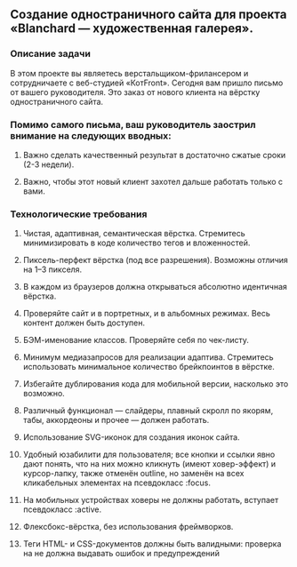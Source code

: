 ## Создание одностраничного сайта для проекта «Blanchard — художественная галерея».
### Описание задачи
В этом проекте вы являетесь верстальщиком-фрилансером и сотрудничаете с
веб-студией «КотFront». Сегодня вам пришло письмо от вашего руководителя. Это
заказ от нового клиента на вёрстку одностраничного сайта. 

### Помимо самого письма, ваш руководитель заострил внимание на следующих вводных:
1. Важно сделать качественный результат в достаточно сжатые сроки (2-3 недели).

2. Важно, чтобы этот новый клиент захотел дальше работать только с вами.


### Технологические требования
1. Чистая, адаптивная, семантическая вёрстка. Стремитесь минимизировать в коде количество тегов и вложенностей.

2. Пиксель-перфект вёрстка (под все разрешения). Возможны отличия на 1–3 пикселя.

3. В каждом из браузеров должна открываться абсолютно идентичная вёрстка.

4. Проверяйте сайт и в портретных, и в альбомных режимах. Весь контент должен быть доступен.

5. БЭМ-именование классов. Проверяйте себя по чек-листу.

6. Минимум медиазапросов для реализации адаптива. Стремитесь использовать минимальное количество брейкпоинтов в вёрстке.

7. Избегайте дублирования кода для мобильной версии, насколько это возможно. 

8. Различный функционал — слайдеры, плавный скролл по якорям, табы, аккордеоны и прочее — должен работать.

9. Использование SVG-иконок для создания иконок сайта.

10. Удобный юзабилити для пользователя; все кнопки и ссылки явно дают понять, что на них можно кликнуть (имеют ховер-эффект) и курсор-лапку, также отменён outline, но заменён на всех кликабельных элементах на псевдокласс :focus.

11. На мобильных устройствах ховеры не должны работать, вступает псевдокласс :active.

12. Флексбокс-вёрстка, без использования фреймворков.

13. Теги HTML- и CSS-документов должны быть валидными: проверка на не должна выдавать ошибок и предупреждений 
